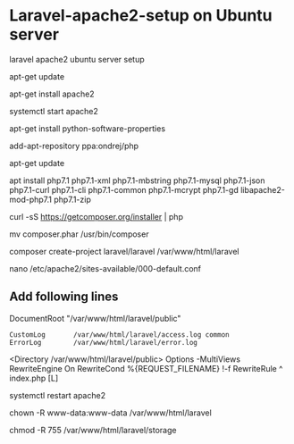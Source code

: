 # Laravel-apache2-setup on Ubuntu server
laravel apache2 ubuntu server setup

apt-get update

apt-get install apache2

systemctl start apache2

apt-get install python-software-properties

add-apt-repository ppa:ondrej/php

apt-get update

apt install php7.1 php7.1-xml php7.1-mbstring php7.1-mysql php7.1-json php7.1-curl php7.1-cli php7.1-common php7.1-mcrypt php7.1-gd libapache2-mod-php7.1 php7.1-zip


curl -sS https://getcomposer.org/installer | php

mv composer.phar /usr/bin/composer

composer create-project laravel/laravel /var/www/html/laravel

nano /etc/apache2/sites-available/000-default.conf
## Add following lines
DocumentRoot "/var/www/html/laravel/public"

    CustomLog       /var/www/html/laravel/access.log common
    ErrorLog        /var/www/html/laravel/error.log    

   <Directory /var/www/html/laravel/public>
      <IfModule mod_rewrite.c>
       Options -MultiViews
       RewriteEngine On
       RewriteCond %{REQUEST_FILENAME} !-f
       RewriteRule ^ index.php [L]
      </IfModule>
   </Directory>

systemctl restart apache2

chown -R www-data:www-data /var/www/html/laravel

chmod -R 755 /var/www/html/laravel/storage

